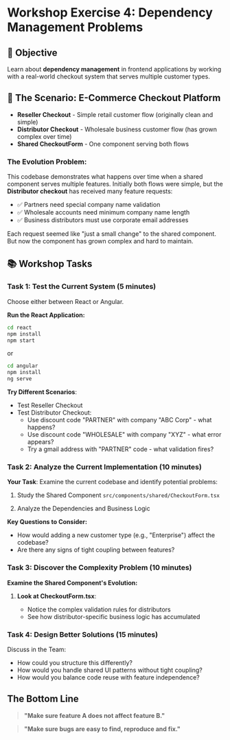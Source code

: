 # Workshop Exercise 4: Dependency Management Problems

## 🎯 Objective

Learn about **dependency management** in frontend applications by working with a real-world checkout system that serves multiple customer types.

## 🏪 The Scenario: E-Commerce Checkout Platform

- **Reseller Checkout** - Simple retail customer flow (originally clean and simple)
- **Distributor Checkout** - Wholesale business customer flow (has grown complex over time)
- **Shared CheckoutForm** - One component serving both flows

### The Evolution Problem:

This codebase demonstrates what happens over time when a shared component serves multiple features. Initially both flows were simple, but the **Distributor checkout** has received many feature requests:

- ✅ Partners need special company name validation
- ✅ Wholesale accounts need minimum company name length
- ✅ Business distributors must use corporate email addresses

Each request seemed like "just a small change" to the shared component. But now the component has grown complex and hard to maintain.

## 📚 Workshop Tasks

### Task 1: Test the Current System (5 minutes)

Choose either between React or Angular.

**Run the React Application:**

```bash
cd react
npm install
npm start
```

or

```bash
cd angular
npm install
ng serve
```

**Try Different Scenarios**:

- Test Reseller Checkout
- Test Distributor Checkout:
  - Use discount code "PARTNER" with company "ABC Corp" - what happens?
  - Use discount code "WHOLESALE" with company "XYZ" - what error appears?
  - Try a gmail address with "PARTNER" code - what validation fires?

### Task 2: Analyze the Current Implementation (10 minutes)

**Your Task**: Examine the current codebase and identify potential problems:

1. Study the Shared Component `src/components/shared/CheckoutForm.tsx`

2. Analyze the Dependencies and Business Logic

**Key Questions to Consider:**

- How would adding a new customer type (e.g., "Enterprise") affect the codebase?
- Are there any signs of tight coupling between features?

### Task 3: Discover the Complexity Problem (10 minutes)

**Examine the Shared Component's Evolution:**

1. **Look at CheckoutForm.tsx**:

   - Notice the complex validation rules for distributors
   - See how distributor-specific business logic has accumulated

### Task 4: Design Better Solutions (15 minutes)

Discuss in the Team:

- How could you structure this differently?
- How would you handle shared UI patterns without tight coupling?
- How would you balance code reuse with feature independence?

## The Bottom Line

> **"Make sure feature A does not affect feature B."**

> **"Make sure bugs are easy to find, reproduce and fix."**
